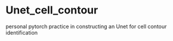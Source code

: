 # Unet_cell_contour
personal pytorch practice in constructing an Unet for cell contour identification 
